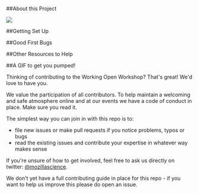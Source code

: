 
##About this Project

![](https://media.giphy.com/media/xGIzWN1IdzIhW/giphy.gif)

##Getting Set Up

##Good First Bugs

##Other Resources to Help

##A GIF to get you pumped!


Thinking of contributing to the Working Open Workshop? That's great! We'd love to have you.

We value the participation of all contributors. To help maintain a welcoming and safe atmosphere online and at our events we have a code of conduct in place. Make sure you read it.

The simplest way you can join in with this repo is to:

* file new issues or make pull requests if you notice problems, typos or bugs
* read the existing issues and contribute your expertise in whatever way makes sense

If you're unsure of how to get involved, feel free to ask us directly on twitter: [@mozillascience](https://twitter.com/mozillascience).

We don't yet have a full contributing guide in place for this repo - if you want to help us improve this please do open an issue.

